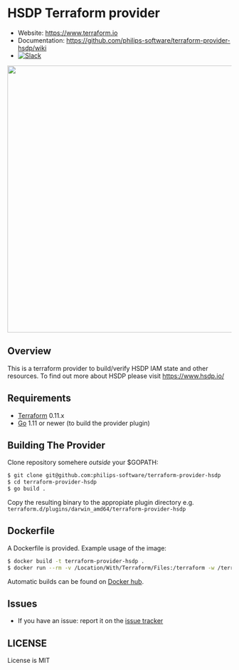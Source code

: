 # HSDP Terraform provider

- Website: https://www.terraform.io
- Documentation: https://github.com/philips-software/terraform-provider-hsdp/wiki
- [![Slack](https://philips-software-slackin.now.sh/badge.svg)](https://philips-software-slackin.now.sh)

<img src="https://cdn.rawgit.com/hashicorp/terraform-website/master/content/source/assets/images/logo-hashicorp.svg" width="600px">

## Overview

This is a terraform provider to build/verify HSDP IAM state and other resources.
To find out more about HSDP please visit https://www.hsdp.io/

## Requirements

-	[Terraform](https://www.terraform.io/downloads.html) 0.11.x
-	[Go](https://golang.org/doc/install) 1.11 or newer (to build the provider plugin)

## Building The Provider

Clone repository somehere *outside* your $GOPATH:

```sh
$ git clone git@github.com:philips-software/terraform-provider-hsdp
$ cd terraform-provider-hsdp
$ go build .
```

Copy the resulting binary to the appropiate plugin directory e.g. `terraform.d/plugins/darwin_amd64/terraform-provider-hsdp`


## Dockerfile

A Dockerfile is provided. Example usage of the image:

```sh
$ docker build -t terraform-provider-hsdp .
$ docker run --rm -v /Location/With/Terraform/Files:/terraform -w /terraform -it terraform-provider-hsdp check
```

Automatic builds can be found on [Docker hub](https://hub.docker.com/r/philipssoftware/terraform-provider-hsdp/).

## Issues

- If you have an issue: report it on the [issue tracker](https://github.com/philips-software/terraform-provider-hsdp/issues)

## LICENSE

License is MIT
